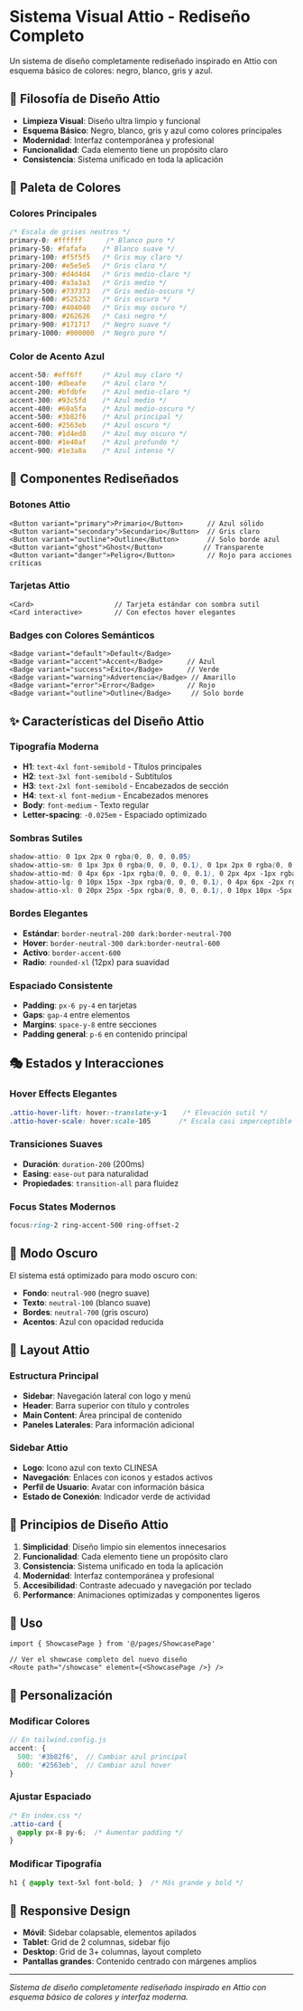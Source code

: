 # Sistema Visual Attio - Rediseño Completo

Un sistema de diseño completamente rediseñado inspirado en Attio con esquema básico de colores: negro, blanco, gris y azul.

## 🎨 Filosofía de Diseño Attio

- **Limpieza Visual**: Diseño ultra limpio y funcional
- **Esquema Básico**: Negro, blanco, gris y azul como colores principales
- **Modernidad**: Interfaz contemporánea y profesional
- **Funcionalidad**: Cada elemento tiene un propósito claro
- **Consistencia**: Sistema unificado en toda la aplicación

## 🎯 Paleta de Colores

### Colores Principales
```css
/* Escala de grises neutros */
primary-0: #ffffff      /* Blanco puro */
primary-50: #fafafa    /* Blanco suave */
primary-100: #f5f5f5   /* Gris muy claro */
primary-200: #e5e5e5   /* Gris claro */
primary-300: #d4d4d4   /* Gris medio-claro */
primary-400: #a3a3a3   /* Gris medio */
primary-500: #737373   /* Gris medio-oscuro */
primary-600: #525252   /* Gris oscuro */
primary-700: #404040   /* Gris muy oscuro */
primary-800: #262626   /* Casi negro */
primary-900: #171717   /* Negro suave */
primary-1000: #000000  /* Negro puro */
```

### Color de Acento Azul
```css
accent-50: #eff6ff     /* Azul muy claro */
accent-100: #dbeafe    /* Azul claro */
accent-200: #bfdbfe    /* Azul medio-claro */
accent-300: #93c5fd    /* Azul medio */
accent-400: #60a5fa    /* Azul medio-oscuro */
accent-500: #3b82f6    /* Azul principal */
accent-600: #2563eb    /* Azul oscuro */
accent-700: #1d4ed8    /* Azul muy oscuro */
accent-800: #1e40af    /* Azul profundo */
accent-900: #1e3a8a    /* Azul intenso */
```

## 🧩 Componentes Rediseñados

### Botones Attio
```tsx
<Button variant="primary">Primario</Button>      // Azul sólido
<Button variant="secondary">Secundario</Button>  // Gris claro
<Button variant="outline">Outline</Button>       // Solo borde azul
<Button variant="ghost">Ghost</Button>          // Transparente
<Button variant="danger">Peligro</Button>        // Rojo para acciones críticas
```

### Tarjetas Attio
```tsx
<Card>                    // Tarjeta estándar con sombra sutil
<Card interactive>        // Con efectos hover elegantes
```

### Badges con Colores Semánticos
```tsx
<Badge variant="default">Default</Badge>
<Badge variant="accent">Accent</Badge>      // Azul
<Badge variant="success">Éxito</Badge>      // Verde
<Badge variant="warning">Advertencia</Badge> // Amarillo
<Badge variant="error">Error</Badge>        // Rojo
<Badge variant="outline">Outline</Badge>     // Solo borde
```

## ✨ Características del Diseño Attio

### Tipografía Moderna
- **H1**: `text-4xl font-semibold` - Títulos principales
- **H2**: `text-3xl font-semibold` - Subtítulos
- **H3**: `text-2xl font-semibold` - Encabezados de sección
- **H4**: `text-xl font-medium` - Encabezados menores
- **Body**: `font-medium` - Texto regular
- **Letter-spacing**: `-0.025em` - Espaciado optimizado

### Sombras Sutiles
```css
shadow-attio: 0 1px 2px 0 rgba(0, 0, 0, 0.05)
shadow-attio-sm: 0 1px 3px 0 rgba(0, 0, 0, 0.1), 0 1px 2px 0 rgba(0, 0, 0, 0.06)
shadow-attio-md: 0 4px 6px -1px rgba(0, 0, 0, 0.1), 0 2px 4px -1px rgba(0, 0, 0, 0.06)
shadow-attio-lg: 0 10px 15px -3px rgba(0, 0, 0, 0.1), 0 4px 6px -2px rgba(0, 0, 0, 0.05)
shadow-attio-xl: 0 20px 25px -5px rgba(0, 0, 0, 0.1), 0 10px 10px -5px rgba(0, 0, 0, 0.04)
```

### Bordes Elegantes
- **Estándar**: `border-neutral-200 dark:border-neutral-700`
- **Hover**: `border-neutral-300 dark:border-neutral-600`
- **Activo**: `border-accent-600`
- **Radio**: `rounded-xl` (12px) para suavidad

### Espaciado Consistente
- **Padding**: `px-6 py-4` en tarjetas
- **Gaps**: `gap-4` entre elementos
- **Margins**: `space-y-8` entre secciones
- **Padding general**: `p-6` en contenido principal

## 🎭 Estados y Interacciones

### Hover Effects Elegantes
```css
.attio-hover-lift: hover:-translate-y-1    /* Elevación sutil */
.attio-hover-scale: hover:scale-105       /* Escala casi imperceptible */
```

### Transiciones Suaves
- **Duración**: `duration-200` (200ms)
- **Easing**: `ease-out` para naturalidad
- **Propiedades**: `transition-all` para fluidez

### Focus States Modernos
```css
focus:ring-2 ring-accent-500 ring-offset-2
```

## 🌙 Modo Oscuro

El sistema está optimizado para modo oscuro con:
- **Fondo**: `neutral-900` (negro suave)
- **Texto**: `neutral-100` (blanco suave)
- **Bordes**: `neutral-700` (gris oscuro)
- **Acentos**: Azul con opacidad reducida

## 📱 Layout Attio

### Estructura Principal
- **Sidebar**: Navegación lateral con logo y menú
- **Header**: Barra superior con título y controles
- **Main Content**: Área principal de contenido
- **Paneles Laterales**: Para información adicional

### Sidebar Attio
- **Logo**: Icono azul con texto CLINESA
- **Navegación**: Enlaces con iconos y estados activos
- **Perfil de Usuario**: Avatar con información básica
- **Estado de Conexión**: Indicador verde de actividad

## 🎯 Principios de Diseño Attio

1. **Simplicidad**: Diseño limpio sin elementos innecesarios
2. **Funcionalidad**: Cada elemento tiene un propósito claro
3. **Consistencia**: Sistema unificado en toda la aplicación
4. **Modernidad**: Interfaz contemporánea y profesional
5. **Accesibilidad**: Contraste adecuado y navegación por teclado
6. **Performance**: Animaciones optimizadas y componentes ligeros

## 🚀 Uso

```tsx
import { ShowcasePage } from '@/pages/ShowcasePage'

// Ver el showcase completo del nuevo diseño
<Route path="/showcase" element={<ShowcasePage />} />
```

## 🔧 Personalización

### Modificar Colores
```javascript
// En tailwind.config.js
accent: {
  500: '#3b82f6',  // Cambiar azul principal
  600: '#2563eb',  // Cambiar azul hover
}
```

### Ajustar Espaciado
```css
/* En index.css */
.attio-card {
  @apply px-8 py-6;  /* Aumentar padding */
}
```

### Modificar Tipografía
```css
h1 { @apply text-5xl font-bold; }  /* Más grande y bold */
```

## 📱 Responsive Design

- **Móvil**: Sidebar colapsable, elementos apilados
- **Tablet**: Grid de 2 columnas, sidebar fijo
- **Desktop**: Grid de 3+ columnas, layout completo
- **Pantallas grandes**: Contenido centrado con márgenes amplios

---

*Sistema de diseño completamente rediseñado inspirado en Attio con esquema básico de colores y interfaz moderna.*
